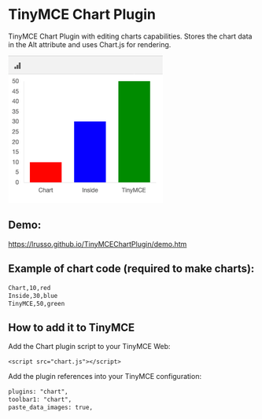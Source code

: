 # TinyMCE Chart Plugin

TinyMCE Chart Plugin with editing charts capabilities. Stores the chart data in the Alt attribute and uses Chart.js for rendering.

![alt screenshot](https://raw.githubusercontent.com/lrusso/TinyMCEChartPlugin/master/Chart.png)

## Demo:

https://lrusso.github.io/TinyMCEChartPlugin/demo.htm

## Example of chart code (required to make charts):

```
Chart,10,red
Inside,30,blue
TinyMCE,50,green
```

## How to add it to TinyMCE

Add the Chart plugin script to your TinyMCE Web:
```
<script src="chart.js"></script> 
```

Add the plugin references into your TinyMCE configuration:
```
plugins: "chart",
toolbar1: "chart",
paste_data_images: true,
```
